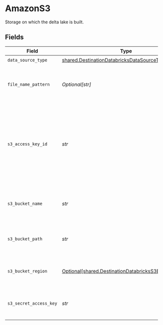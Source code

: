 # AmazonS3

Storage on which the delta lake is built.


## Fields

| Field                                                                                                                                        | Type                                                                                                                                         | Required                                                                                                                                     | Description                                                                                                                                  | Example                                                                                                                                      |
| -------------------------------------------------------------------------------------------------------------------------------------------- | -------------------------------------------------------------------------------------------------------------------------------------------- | -------------------------------------------------------------------------------------------------------------------------------------------- | -------------------------------------------------------------------------------------------------------------------------------------------- | -------------------------------------------------------------------------------------------------------------------------------------------- |
| `data_source_type`                                                                                                                           | [shared.DestinationDatabricksDataSourceType](../../models/shared/destinationdatabricksdatasourcetype.md)                                     | :heavy_check_mark:                                                                                                                           | N/A                                                                                                                                          |                                                                                                                                              |
| `file_name_pattern`                                                                                                                          | *Optional[str]*                                                                                                                              | :heavy_minus_sign:                                                                                                                           | The pattern allows you to set the file-name format for the S3 staging file(s)                                                                | {date}                                                                                                                                       |
| `s3_access_key_id`                                                                                                                           | *str*                                                                                                                                        | :heavy_check_mark:                                                                                                                           | The Access Key Id granting allow one to access the above S3 staging bucket. Airbyte requires Read and Write permissions to the given bucket. | A012345678910EXAMPLE                                                                                                                         |
| `s3_bucket_name`                                                                                                                             | *str*                                                                                                                                        | :heavy_check_mark:                                                                                                                           | The name of the S3 bucket to use for intermittent staging of the data.                                                                       | airbyte.staging                                                                                                                              |
| `s3_bucket_path`                                                                                                                             | *str*                                                                                                                                        | :heavy_check_mark:                                                                                                                           | The directory under the S3 bucket where data will be written.                                                                                | data_sync/test                                                                                                                               |
| `s3_bucket_region`                                                                                                                           | [Optional[shared.DestinationDatabricksS3BucketRegion]](../../models/shared/destinationdatabrickss3bucketregion.md)                           | :heavy_minus_sign:                                                                                                                           | The region of the S3 staging bucket to use if utilising a copy strategy.                                                                     |                                                                                                                                              |
| `s3_secret_access_key`                                                                                                                       | *str*                                                                                                                                        | :heavy_check_mark:                                                                                                                           | The corresponding secret to the above access key id.                                                                                         | a012345678910ABCDEFGH/AbCdEfGhEXAMPLEKEY                                                                                                     |